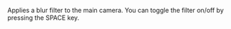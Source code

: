 Applies a blur filter to the main camera. You can toggle the filter on/off by pressing the SPACE key.
